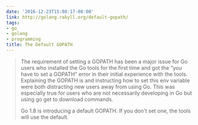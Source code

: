 ```yaml
---
date: '2016-12-23T15:08:17-08:00'
link: http://golang.rakyll.org/default-gopath/
tags:
- go
- golang
- programming
title: The Default GOPATH
---
```


>The requirement of setting a GOPATH has been a major issue for Go users who installed the Go tools for the first time and got the “you have to set a GOPATH” error in their initial experience with the tools. Explaining the GOPATH is and instructing how to set this env variable were both distracting new users away from using Go. This was especially true for users who are not necessarily developing in Go but using go get to download commands.
>
>Go 1.8 is introducing a default GOPATH. If you don't set one, the tools will use the default.
